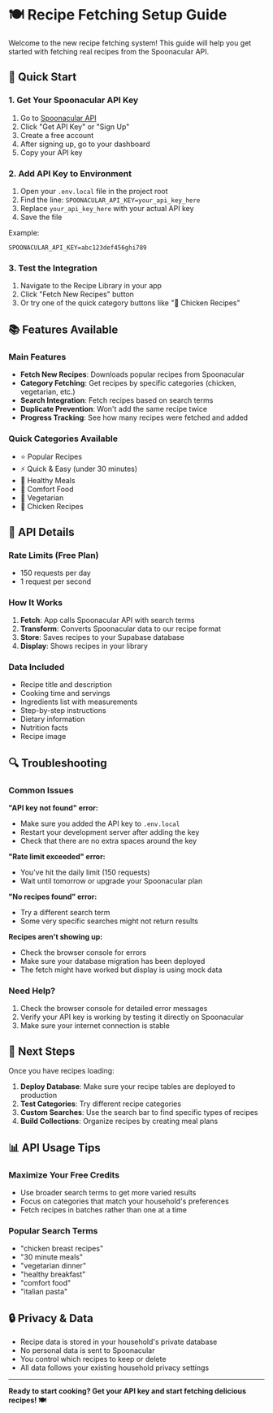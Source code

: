 # 🍽️ Recipe Fetching Setup Guide

Welcome to the new recipe fetching system! This guide will help you get started with fetching real recipes from the Spoonacular API.

## 🚀 Quick Start

### 1. Get Your Spoonacular API Key

1. Go to [Spoonacular API](https://spoonacular.com/food-api)
2. Click "Get API Key" or "Sign Up"
3. Create a free account
4. After signing up, go to your dashboard
5. Copy your API key

### 2. Add API Key to Environment

1. Open your `.env.local` file in the project root
2. Find the line: `SPOONACULAR_API_KEY=your_api_key_here`
3. Replace `your_api_key_here` with your actual API key
4. Save the file

Example:
```
SPOONACULAR_API_KEY=abc123def456ghi789
```

### 3. Test the Integration

1. Navigate to the Recipe Library in your app
2. Click "Fetch New Recipes" button
3. Or try one of the quick category buttons like "🍗 Chicken Recipes"

## 📚 Features Available

### Main Features
- **Fetch New Recipes**: Downloads popular recipes from Spoonacular
- **Category Fetching**: Get recipes by specific categories (chicken, vegetarian, etc.)
- **Search Integration**: Fetch recipes based on search terms
- **Duplicate Prevention**: Won't add the same recipe twice
- **Progress Tracking**: See how many recipes were fetched and added

### Quick Categories Available
- ⭐ Popular Recipes
- ⚡ Quick & Easy (under 30 minutes)
- 🥗 Healthy Meals
- 🍲 Comfort Food
- 🌱 Vegetarian
- 🍗 Chicken Recipes

## 🔧 API Details

### Rate Limits (Free Plan)
- 150 requests per day
- 1 request per second

### How It Works
1. **Fetch**: App calls Spoonacular API with search terms
2. **Transform**: Converts Spoonacular data to our recipe format
3. **Store**: Saves recipes to your Supabase database
4. **Display**: Shows recipes in your library

### Data Included
- Recipe title and description
- Cooking time and servings
- Ingredients list with measurements
- Step-by-step instructions
- Dietary information
- Nutrition facts
- Recipe image

## 🔍 Troubleshooting

### Common Issues

**"API key not found" error:**
- Make sure you added the API key to `.env.local`
- Restart your development server after adding the key
- Check that there are no extra spaces around the key

**"Rate limit exceeded" error:**
- You've hit the daily limit (150 requests)
- Wait until tomorrow or upgrade your Spoonacular plan

**"No recipes found" error:**
- Try a different search term
- Some very specific searches might not return results

**Recipes aren't showing up:**
- Check the browser console for errors
- Make sure your database migration has been deployed
- The fetch might have worked but display is using mock data

### Need Help?

1. Check the browser console for detailed error messages
2. Verify your API key is working by testing it directly on Spoonacular
3. Make sure your internet connection is stable

## 🎯 Next Steps

Once you have recipes loading:

1. **Deploy Database**: Make sure your recipe tables are deployed to production
2. **Test Categories**: Try different recipe categories
3. **Custom Searches**: Use the search bar to find specific types of recipes
4. **Build Collections**: Organize recipes by creating meal plans

## 📊 API Usage Tips

### Maximize Your Free Credits
- Use broader search terms to get more varied results
- Focus on categories that match your household's preferences
- Fetch recipes in batches rather than one at a time

### Popular Search Terms
- "chicken breast recipes"
- "30 minute meals"
- "vegetarian dinner"
- "healthy breakfast"
- "comfort food"
- "italian pasta"

## 🔒 Privacy & Data

- Recipe data is stored in your household's private database
- No personal data is sent to Spoonacular
- You control which recipes to keep or delete
- All data follows your existing household privacy settings

---

**Ready to start cooking? Get your API key and start fetching delicious recipes! 🍽️**
